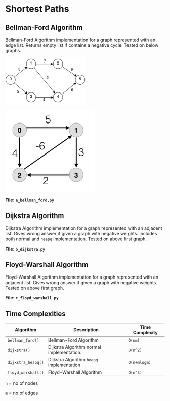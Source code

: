 # Shortest Paths

## Bellman-Ford Algorithm

Bellman-Ford Algorithm implementation for a graph represented with an edge list. Returns empty list if contains a negative cycle. Tested on below graphs.

![Shortest Paths](../README/shortest-paths-2.png)

![Negative Cycles](../README/shortest-paths-3.png)

**File: `a_bellman_ford.py`**

## Dijkstra Algorithm

Dijkstra Algorithm implementation for a graph represented with an adjacent list.  Gives wrong answer if given a graph with negative weights. Includes both normal and `heapq` implementation. Tested on above first graph.

**File: `b_dijkstra.py`**

## Floyd-Warshall Algorithm

Floyd-Warshall Algorithm implementation for a graph represented with an adjacent list.  Gives wrong answer if given a graph with negative weights. Tested on above first graph.

**File: `c_floyd_warshall.py`**

## Time Complexities

| Algorithm          | Description                               | Time Complexity |
| ------------------ | ----------------------------------------- | --------------- |
| `bellman_ford()`   | Bellman-Ford Algorithm                    | `O(nm)`         |
| `dijkstra()`       | Dijkstra Algorithm normal implementation. | `O(n^2)`        |
| `dijkstra_heapq()` | Dijkstra Algorithm `heapq` implementation | `O(n+mlogm)`    |
| `floyd_warshall()` | Floyd-Warshall Algorithm                  | `O(n^3)`        |

`n` = no of nodes

`m` = no of edges